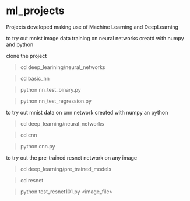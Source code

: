 # ml_projects
Projects developed making use of Machine Learning and DeepLearning 

to try out mnist image data training on neural networks creatd with numpy and python

clone the project
> cd deep_learining/neural_networks

> cd basic_nn

>  python nn_test_binary.py

>  python nn_test_regression.py

to try out mnist data on cnn network created with numpy an python

> cd deep_learning/neural_networks

> cd cnn

> python cnn.py

to try out the pre-trained resnet network on any image

> cd deep_learning/pre_trained_models

> cd resnet

> python test_resnet101.py <image_file>
